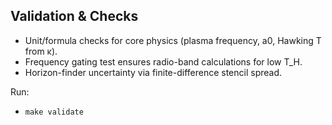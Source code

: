 Validation & Checks
-------------------

- Unit/formula checks for core physics (plasma frequency, a0, Hawking T from κ).
- Frequency gating test ensures radio-band calculations for low T_H.
- Horizon-finder uncertainty via finite-difference stencil spread.

Run:
- `make validate`
